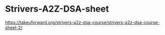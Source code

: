 # Strivers-A2Z-DSA-sheet
https://takeuforward.org/strivers-a2z-dsa-course/strivers-a2z-dsa-course-sheet-2/
